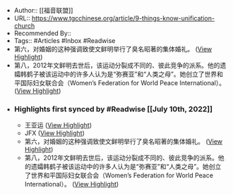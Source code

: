 - Author:: [[福音联盟]]
- URL:: https://www.tgcchinese.org/article/9-things-know-unification-church
- Recommended By::
- Tags:: #Articles #Inbox #Readwise
- 第六，对婚姻的这种强调致使文鲜明举行了臭名昭著的集体婚礼。 ([View Highlight](https://instapaper.com/read/1520635538/20024415))
- 第八，2012年文鲜明去世后，该运动分裂成不同的、彼此竞争的派系。他的遗孀韩鹤子被该运动中的许多人认为是“弥赛亚”和“人类之母”。她创立了世界和平国际妇女联合会（Women’s Federation for World Peace International）。 ([View Highlight](https://instapaper.com/read/1520635538/20024422))
- ### Highlights first synced by #Readwise [[July 10th, 2022]]
    - 王亚运 ([View Highlight](https://instapaper.com/read/1520635538/20024399))
    - JFX ([View Highlight](https://instapaper.com/read/1520635538/20024400))
    - 第六，对婚姻的这种强调致使文鲜明举行了臭名昭著的集体婚礼。 ([View Highlight](https://instapaper.com/read/1520635538/20024415))
    - 第八，2012年文鲜明去世后，该运动分裂成不同的、彼此竞争的派系。他的遗孀韩鹤子被该运动中的许多人认为是“弥赛亚”和“人类之母”。她创立了世界和平国际妇女联合会（Women’s Federation for World Peace International）。 ([View Highlight](https://instapaper.com/read/1520635538/20024422))

